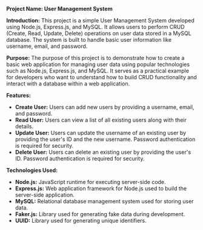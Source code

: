 **Project Name: User Management System**

**Introduction:**
This project is a simple User Management System developed using Node.js, Express.js, and MySQL. It allows users to perform CRUD (Create, Read, Update, Delete) operations on user data stored in a MySQL database. The system is built to handle basic user information like username, email, and password.

**Purpose:**
The purpose of this project is to demonstrate how to create a basic web application for managing user data using popular technologies such as Node.js, Express.js, and MySQL. It serves as a practical example for developers who want to understand how to build CRUD functionality and interact with a database within a web application.

**Features:**
- **Create User:** Users can add new users by providing a username, email, and password.
- **Read User:** Users can view a list of all existing users along with their details.
- **Update User:** Users can update the username of an existing user by providing the user's ID and the new username. Password authentication is required for security.
- **Delete User:** Users can delete an existing user by providing the user's ID. Password authentication is required for security.

**Technologies Used:**
- **Node.js:** JavaScript runtime for executing server-side code.
- **Express.js:** Web application framework for Node.js used to build the server-side application.
- **MySQL:** Relational database management system used for storing user data.
- **Faker.js:** Library used for generating fake data during development.
- **UUID:** Library used for generating unique identifiers.


